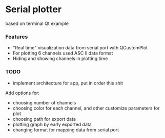 # Serial plotter

based on terminal Qt example

### Features

- "Real time" visualization data from serial port with QCustomPlot 
- For plotting 6 channels used ASC II data format
- Hiding and showing channels in plotting time

### TODO

- implement architecture for app, put in order this shit

Add options for: 
- choosing number of channels
- choosing color for each channel, and other customize parameters for plot
- choosing path for export data
- plotting graph by early exported data
- changing format for mapping data from serial port 
